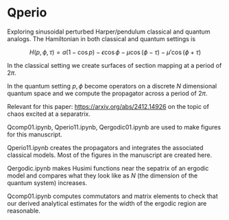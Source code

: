 # Qperio
Exploring sinusoidal perturbed Harper/pendulum classical and quantum analogs.
The Hamiltonian in both classical and quantum settings is

$$ H(p,\phi,\tau) = a(1 - \cos p) - \epsilon \cos \phi - \mu \cos(\phi - \tau) - \mu' \cos(\phi + \tau)$$

In the classical setting we create surfaces of section mapping at a period of $2 \pi$. 

In the quantum setting $p, \phi$ become operators on a discrete $N$ dimensional quantum space and we compute the propagator across a period of $2 \pi$. 

Relevant for this paper:  https://arxiv.org/abs/2412.14926 on the topic of chaos excited at a separatrix. 

Qcomp01.ipynb, Qperio11.ipynb, Qergodic01.ipynb are used to make figures for this manuscript. 

Qperio11.ipynb creates the propagators and integrates the associated classical models.  Most of the figures in the manuscript are created here. 

Qergodic.ipynb makes Husimi functions near the sepatrix of an ergodic model and compares what they look like as $N$ (the dimension of the quantum system) increases.

Qcomp01.ipynb computes commutators and matrix elements to check that our derived analytical estimates for the width of the ergodic region are reasonable. 
